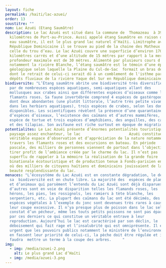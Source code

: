 ```yaml
---
layout: fiche
permalink: /haiti/lac-azuei/
order: 13
soustitre: ""
nom: Lac Azuéi (Etang Saumâtre)
description: Le lac Azuéi est situé dans la commune de  Thomazeau  à 39
  kilomètres de Port-au-Prince. Aussi appelé étang Saumâtre en raison de son
  eau saumâtre, il est le plus grand lac naturel d’Haïti. Limitrophe avec la
  République Dominicaine il se trouve au pied de la chaine des Matheux et
  celle du trou d’eau. Le lac Azuéi couvre une superficie d’environ 170
  kilomètres carrés et d’une altitude de 15 mètres par rapport à la mer, sa
  profondeur maximale est de 30 mètres. Alimenté par plusieurs cours d'eau,
  notamment la rivière Blanche, l’étang saumâtre est le témoin d’une époque
  géologique selon laquelle la Plaine du Cul-de-Sac  formait un bras de mer
  dont le retrait de celui-ci serait dû à un comblement de l'isthme par les
  dépôts fluviaux de la rivière Yaque del Sur en République dominicaine.
biodiversite: "L’Étang saumâtre abrite une biodiversité très diversifiée peuplée
  par de nombreuses espèces aquatiques, semi-aquatiques allant des
  mollusques aux crabes ainsi que différentes espèces d’oiseaux comme les
  flamants roses. Sa faune invertébrée comprend 4 espèces de gastéropodes
  dont deux abondantes (une plutôt littorale, l’autre très petite vivant
  dans les herbiers aquatiques), trois espèces de crabes, selon les données
  disponibles. Les scientifiques révèlent la présence d’une quarantaine
  d’espèces d’oiseaux, l’existence des caïmans et d’autres mammifères, une
  espèce de tortue et trois espèces d’amphibiens, des anguilles, des canards
  et des tilapias. Son avifaune est riche surtout en époque de migration. "
potentialites: Le Lac Azuéi présente d’énormes potentialités touristiques. D’un
  paysage assez enchanteur, le lac                      Azuéi constitue un
  véritable espace d’observation et d’appréciation de la nature notamment à
  travers les flamants roses et des excursions en bateau. En période
  pascale, des milliers de personnes viennent de partout dans l’objectif de
  tirer profit de l’ambiance créée par le charme du lac. Il n’est pas
  superflu de rappeler à la mémoire la réalisation de la grande foire
  binationale écotouristique et de production tenue à Fonds-parisien en 2004
  où des milliers de citoyens haïtiens et dominicains jouissaient de la
  beauté resplendissante du lac.
menaces: "L’écosystème du Lac Azuéi est en constante dégradation, le déclin de
  sa  biodiversité est en chute libre. La majorité des  espèces de plantes
  et d’animaux qui parsèment l’entendu du Lac Azuéi sont déjà disparues et
  d’autres sont en voie de disparition telles les flamands roses, les
  hérons, les pies, les rossignols, les ramiers à tète blanche, les
  serpentiers, etc. La plupart des caïmans du lac ont été décimés, des
  espèces végétales à l’exemple du jonc sont devenues très rares à cause de
  leur coupe excessive. Il n’ya presque plus de poisson dans le lac selon le
  constat d’un pécheur, même les touts petits poissons ne sont pas épargnés
  par ces derniers ce qui constitue un véritable entrave à leur
  reproduction. Aujourd’hui le lac est caractérisé par son déclin, le
  déboisement qui fait rage et l’insalubrité qui est omniprésente. Il est
  urgent que les pouvoirs publics notamment le ministère de l’environnement
  en fassent leur priorité de celui-ci, la pèche doit être régulée et il
  faudra  mettre un terme à la coupe des arbres.     "
img:
  - img: /media/azuei-2.png
    alt: Le plus grand Lac d’Haïti
  - img: /media/azuei-3.png
---
```

